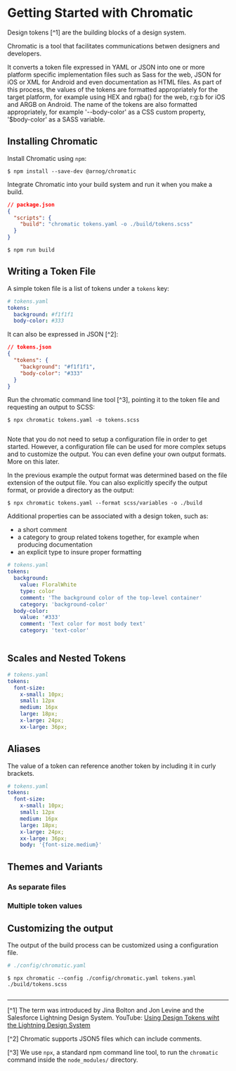 # Getting Started with Chromatic

Design tokens [^1] are the building blocks of a design system.

Chromatic is a tool that facilitates communications betwen designers and
developers.

It converts a token file expressed in YAML or JSON into one or more platform
specific implementation files such as Sass for the web, JSON for iOS or XML for
Android and even documentation as HTML files. As part of this process, the
values of the tokens are formatted appropriately for the target platform, for
example using HEX and rgba() for the web, r:g:b for iOS and ARGB on Android. The
name of the tokens are also formatted appropriately, for example '--body-color'
as a CSS custom property, '\$body-color' as a SASS variable.

## Installing Chromatic

Install Chromatic using `npm`:

```shell
$ npm install --save-dev @arnog/chromatic
```

Integrate Chromatic into your build system and run it when you make a build.

```json
// package.json
{
  "scripts": {
    "build": "chromatic tokens.yaml -o ./build/tokens.scss"
  }
}
```

```shell
$ npm run build
```

## Writing a Token File

A simple token file is a list of tokens under a `tokens` key:

```yaml
# tokens.yaml
tokens:
  background: #f1f1f1
  body-color: #333
```

It can also be expressed in JSON [^2]:

```json
// tokens.json
{
  "tokens": {
    "background": "#f1f1f1",
    "body-color": "#333"
  }
}
```

Run the chromatic command line tool [^3], pointing it to the token file and
requesting an output to SCSS:

```shell
$ npx chromatic tokens.yaml -o tokens.scss
```

```scss

```

Note that you do not need to setup a configuration file in order to get started.
However, a configuration file can be used for more complex setups and to
customize the output. You can even define your own output formats. More on this
later.

In the previous example the output format was determined based on the file
extension of the output file. You can also explicitly specify the output format,
or provide a directory as the output:

```shell
$ npx chromatic tokens.yaml --format scss/variables -o ./build
```

Additional properties can be associated with a design token, such as:

- a short comment
- a category to group related tokens together, for example when producing
  documentation
- an explicit type to insure proper formatting

```yaml
# tokens.yaml
tokens:
  background:
    value: FloralWhite
    type: color
    comment: 'The background color of the top-level container'
    category: 'background-color'
  body-color:
    value: '#333'
    comment: 'Text color for most body text'
    category: 'text-color'
```

```scss

```

## Scales and Nested Tokens

```yaml
# tokens.yaml
tokens:
  font-size:
    x-small: 10px;
    small: 12px
    medium: 16px
    large: 18px;
    x-large: 24px;
    xx-large: 36px;
```

## Aliases

The value of a token can reference another token by including it in curly
brackets.

```yaml
# tokens.yaml
tokens:
  font-size:
    x-small: 10px;
    small: 12px
    medium: 16px
    large: 18px;
    x-large: 24px;
    xx-large: 36px;
    body: '{font-size.medium}'
```

## Themes and Variants

### As separate files

### Multiple token values

## Customizing the output

The output of the build process can be customized using a configuration file.

```yaml
# ./config/chromatic.yaml
```

```shell
$ npx chromatic --config ./config/chromatic.yaml tokens.yaml ./build/tokens.scss
```

```scss

```

---

[^1] The term was introduced by Jina Bolton and Jon Levine and the Salesforce
Lightning Design System. YouTube:
[Using Design Tokens wiht the Lightning Design System](https://www.youtube.com/watch?v=wDBEc3dJJV8)

[^2] Chromatic supports JSON5 files which can include comments.

[^3] We use `npx`, a standard npm command line tool, to run the `chromatic`
command inside the `node_modules/` directory.

